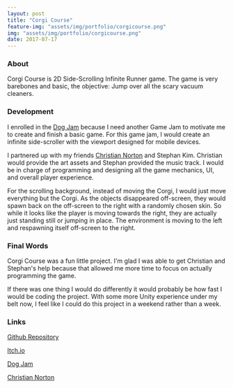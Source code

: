 ```yaml
---
layout: post
title: "Corgi Course"
feature-img: "assets/img/portfolio/corgicourse.png"
img: "assets/img/portfolio/corgicourse.png"
date: 2017-07-17
---
```


### About

Corgi Course is 2D Side-Scrolling Infinite Runner game. The game is very barebones and basic, the objective: Jump over all the scary vacuum cleaners.

### Development

I enrolled in the <a href = "https://itch.io/jam/dog-jam">Dog Jam</a> because I need another Game Jam to motivate me to create and finish a basic game. For this game jam, I would create an infinite side-scroller with the viewport designed for mobile devices.

I partnered up with my friends <a href = "https://www.linkedin.com/in/christian-norton-b65250131/">Christian Norton</a> and Stephan Kim. Christian would provide the art assets and Stephan provided the music track. I would be in charge of programming and designing all the game mechanics, UI, and overall player experience.

For the scrolling background, instead of moving the Corgi, I would just move everything but the Corgi. As the objects disappeared off-screen, they would spawn back on the off-screen to the right with a randomly chosen skin. So while it looks like the player is moving towards the right, they are actually just standing still or jumping in place. The environment is moving to the left and respawning itself off-screen to the right.

### Final Words

Corgi Course was a fun little project. I'm glad I was able to get Christian and Stephan's help because that allowed me more time to focus on actually programming the game. 

If there was one thing I would do differently it would probably be how fast I would be coding the project. With some more Unity experience under my belt now, I feel like I could do this project in a weekend rather than a week. 

### Links
<a href = "https://github.com/anthonymendez/Corgi-Course">Github Repository</a>

<a href = "https://anthonymendez.itch.io/corgi-course">Itch.io</a>

<a href = "https://itch.io/jam/dog-jam">Dog Jam</a>

<a href = "https://www.linkedin.com/in/christian-norton-b65250131/">Christian Norton</a>